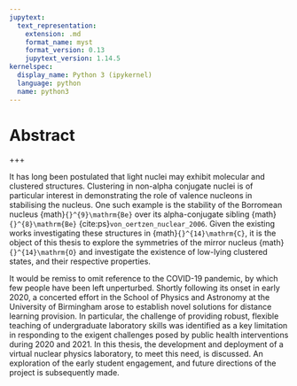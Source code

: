 ```yaml
---
jupytext:
  text_representation:
    extension: .md
    format_name: myst
    format_version: 0.13
    jupytext_version: 1.14.5
kernelspec:
  display_name: Python 3 (ipykernel)
  language: python
  name: python3
---
```


# Abstract

+++

It has long been postulated that light nuclei may exhibit molecular and clustered structures. Clustering in non-alpha conjugate nuclei is of particular interest in demonstrating the role of valence nucleons in stabilising the nucleus. 
One such example is the stability of the Borromean nucleus {math}`{}^{9}\mathrm{Be}` over its alpha-conjugate sibling {math}`{}^{8}\mathrm{Be}` {cite:ps}`von_oertzen_nuclear_2006`.  Given the existing works investigating these structures in {math}`{}^{14}\mathrm{C}`, it is the object of this thesis to explore the symmetries of the mirror nucleus {math}`{}^{14}\mathrm{O}` and investigate the existence of low-lying clustered states, and their respective properties.

It would be remiss to omit reference to the COVID-19 pandemic, by which few people have been left unperturbed. Shortly following its onset in early 2020, a concerted effort in the School of Physics and Astronomy at the University of Birmingham arose to establish novel solutions for distance learning provision. In particular, the challenge of providing robust, flexible teaching of undergraduate laboratory skills was identified as a key limitation in responding to the exigent challenges posed by public health interventions during 2020 and 2021. In this thesis, the development and deployment of a virtual nuclear physics laboratory, to meet this need, is discussed. An exploration of the early student engagement, and future directions of the project is subsequently made.

```{code-cell}

```
